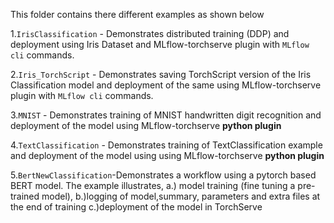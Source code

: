 This folder contains there different examples as shown below

1.`IrisClassification` -  Demonstrates distributed training (DDP) and deployment using Iris Dataset and MLflow-torchserve plugin with `MLflow cli` commands.

2.`Iris_TorchScript` -   Demonstrates saving TorchScript version of the Iris Classification model and deployment of the same using MLflow-torchserve plugin with `MLflow cli` commands.

3.`MNIST` - Demonstrates training of MNIST handwritten digit recognition and deployment of the model using MLflow-torchserve **python plugin**

4.`TextClassification` - Demonstrates training of TextClassification example and deployment of the model using using MLflow-torchserve **python plugin**

5.`BertNewClassification`-Demonstrates a workflow using a pytorch based BERT model.
                           The example illustrates,
                           a.) model training (fine tuning a pre-trained model), 
                           b.)logging of model,summary, parameters and extra files at the end of training
                           c.)deployment of the  model in TorchServe
